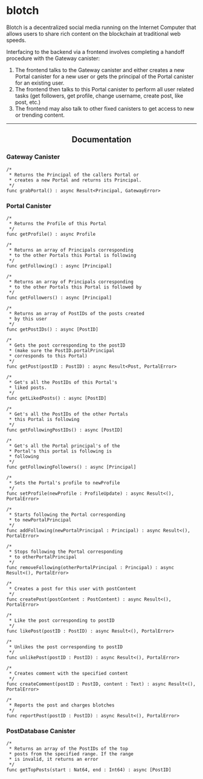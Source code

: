 # blotch

Blotch is a decentralized social media running on the Internet Computer that allows users to share rich content on the blockchain at traditional web speeds.

Interfacing to the backend via a frontend involves completing a handoff procedure with the Gateway canister:

1) The frontend talks to the Gateway canister and either creates a new Portal canister for a new user or gets the principal of the Portal canister for an existing user.
2) The frontend then talks to this Portal canister to perform all user related tasks (get followers, get profile, change username, create post, like post, etc.)
3) The frontend may also talk to other fixed canisters to get access to new or trending content.

---

<h2 align="center"><b>Documentation</b></h2>

<h3>Gateway Canister</h3>

```
/*
 * Returns the Principal of the callers Portal or 
 * creates a new Portal and returns its Principal.
 */
func grabPortal() : async Result<Principal, GatewayError>
```

<h3>Portal Canister</h3>

```
/*
 * Returns the Profile of this Portal
 */
func getProfile() : async Profile
```

```
/*
 * Returns an array of Principals corresponding 
 * to the other Portals this Portal is following
 */
func getFollowing() : async [Principal]
```

```
/*
 * Returns an array of Principals corresponding 
 * to the other Portals this Portal is followed by
 */
func getFollowers() : async [Principal]
```

```
/*
 * Returns an array of PostIDs of the posts created 
 * by this user
 */
func getPostIDs() : async [PostID]
```

```
/*
 * Gets the post corresponding to the postID 
 * (make sure the PostID.portalPrincipal 
 * corresponds to this Portal)
 */
func getPost(postID : PostID) : async Result<Post, PortalError>
```

```
/*
 * Get's all the PostIDs of this Portal's
 * liked posts.
 */
func getLikedPosts() : async [PostID]
```

```
/*
 * Get's all the PostIDs of the other Portals
 * this Portal is following
 */
func getFollowingPostIDs() : async [PostID]
```

```
/*
 * Get's all the Portal principal's of the
 * Portal's this portal is following is 
 * following
 */
func getFollowingFollowers() : async [Principal]
```

```
/*
 * Sets the Portal's profile to newProfile
 */
func setProfile(newProfile : ProfileUpdate) : async Result<(), PortalError>
```

```
/*
 * Starts following the Portal corresponding 
 * to newPortalPrincipal
 */
func addFollowing(newPortalPrincipal : Principal) : async Result<(), PortalError>
```

```
/*
 * Stops following the Portal corresponding 
 * to otherPortalPrincipal
 */
func removeFollowing(otherPortalPrincipal : Principal) : async Result<(), PortalError>
```

```
/*
 * Creates a post for this user with postContent
 */
func createPost(postContent : PostContent) : async Result<(), PortalError>
```

```
/*
 * Like the post corresponding to postID
 */
func likePost(postID : PostID) : async Result<(), PortalError>
```

```
/*
 * Unlikes the post corresponding to postID
 */
func unlikePost(postID : PostID) : async Result<(), PortalError>
```

```
/*
 * Creates comment with the specified content
 */
func createComment(postID : PostID, content : Text) : async Result<(), PortalError>
```

```
/*
 * Reports the post and charges blotches
 */
func reportPost(postID : PostID) : async Result<(), PortalError>
```

<h3>PostDatabase Canister</h3>

```
/*
 * Returns an array of the PostIDs of the top 
 * posts from the specified range. If the range 
 * is invalid, it returns an error
 */
func getTopPosts(start : Nat64, end : Int64) : async [PostID]
```
